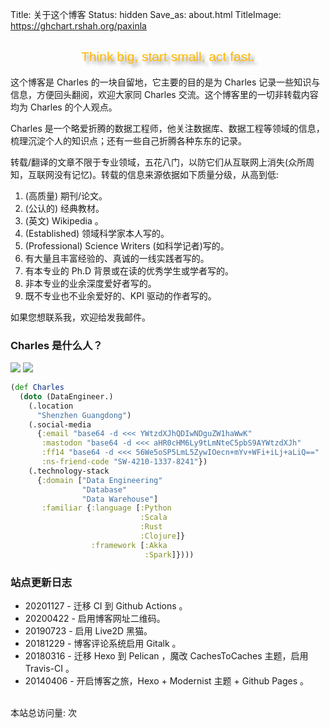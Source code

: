 Title: 关于这个博客
Status: hidden
Save_as: about.html
TitleImage: https://ghchart.rshah.org/paxinla

<h2 class="no-bullet" style="color: #ffb800;text-align: center;font-family: 'Unica One',sans-serif;font-weight: 500;text-shadow: 5px 5px 5px #999;">Think big, start small, act fast.</h2>

这个博客是 Charles 的一块自留地，它主要的目的是为 Charles 记录一些知识与信息，方便回头翻阅，欢迎大家同 Charles 交流。这个博客里的一切非转载内容均为 Charles 的个人观点。

Charles 是一个略爱折腾的数据工程师，他关注数据库、数据工程等领域的信息，梳理沉淀个人的知识点；还有一些自己折腾各种东东的记录。

转载/翻译的文章不限于专业领域，五花八门，以防它们从互联网上消失(众所周知，互联网没有记忆)。转载的信息来源依据如下质量分级，从高到低:

1. (高质量) 期刊/论文。
2. (公认的) 经典教材。
3. (英文) Wikipedia 。
4. (Established) 领域科学家本人写的。
5. (Professional) Science Writers (如科学记者)写的。
6. 有大量且丰富经验的、真诚的一线实践者写的。
7. 有本专业的 Ph.D 背景或在读的优秀学生或学者写的。
8. 非本专业的业余深度爱好者写的。
9. 既不专业也不业余爱好的、KPI 驱动的作者写的。

如果您想联系我，欢迎给发我邮件。


<h3 class="no-bullet">Charles 是什么人？</h3>

<a href="https://paxinla.github.io/my-online-resume/cn/" style="display:inline-block;border:none;"><img src="https://img.shields.io/badge/Looingking%20for-Greener%20Pasture-green" /></a>
<a href="https://paxinla.github.io/gpg_pub_key.html" style="display:inline-block;border:none;"><img src="https://img.shields.io/badge/GPG%20KEY-47E15BF5-da282a" /></a>


```clojure
(def Charles
  (doto (DataEngineer.)
    (.location
      "Shenzhen Guangdong")
    (.social-media 
      {:email "base64 -d <<< YWtzdXJhQDIwNDguZW1haWwK"
       :mastodon "base64 -d <<< aHR0cHM6Ly9tLmNteC5pbS9AYWtzdXJh"
       :ff14 "base64 -d <<< 56We5oSP5LmL5ZywIOecn+mYv+WFi+iLj+aLiQ=="
       :ns-friend-code "SW-4210-1337-8241"})
    (.technology-stack
      {:domain ["Data Engineering"
                "Database"
                "Data Warehouse"]
       :familiar {:language [:Python
                             :Scala
                             :Rust
                             :Clojure]}
                  :framework [:Akka
                              :Spark]})))

```

<h3 class="no-bullet">站点更新日志</h3>

+ 20201127 - 迁移 CI 到 Github Actions 。
+ 20200422 - 启用博客网址二维码。
+ 20190723 - 启用 Live2D 黑猫。
+ 20181229 - 博客评论系统启用 Gitalk 。
+ 20180316 - 迁移 Hexo 到 Pelican ，魔改 CachesToCaches 主题，启用 Travis-CI 。
+ 20140406 - 开启博客之旅，Hexo + Modernist 主题 + Github Pages 。

<br/><span id="busuanzi_container_site_pv">本站总访问量:  <span id="busuanzi_value_site_pv"></span> 次</span><br/>
